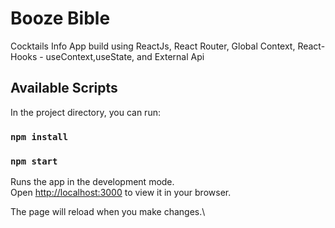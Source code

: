 # Booze Bible

Cocktails Info App build using ReactJs, React Router, Global Context, React-Hooks - useContext,useState, and External Api

## Available Scripts

In the project directory, you can run:

### `npm install`

### `npm start`

Runs the app in the development mode.\
Open [http://localhost:3000](http://localhost:3000) to view it in your browser.

The page will reload when you make changes.\
